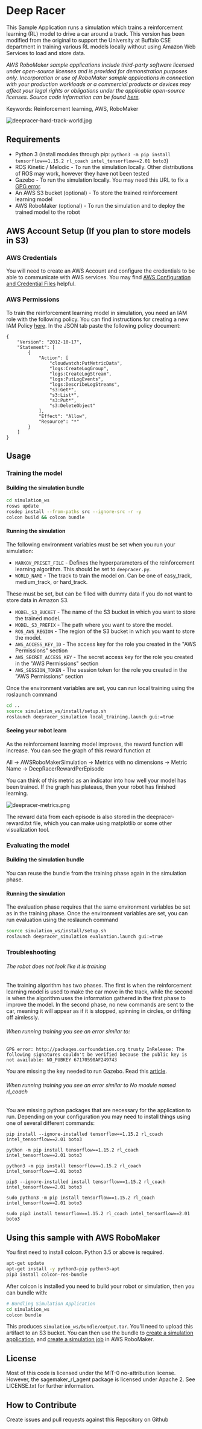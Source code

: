 # Deep Racer

This Sample Application runs a simulation which trains a reinforcement learning (RL) model to drive a car around a track.  This version has been modified from the original to support the University at Buffalo CSE department in training various RL models locally without using Amazon Web Services to load and store data.

_AWS RoboMaker sample applications include third-party software licensed under open-source licenses and is provided for demonstration purposes only. Incorporation or use of RoboMaker sample applications in connection with your production workloads or a commercial products or devices may affect your legal rights or obligations under the applicable open-source licenses. Source code information can be found [here](https://s3.console.aws.amazon.com/s3/buckets/robomaker-applications-us-east-1-72fc243f9355/deep-racer/?region=us-east-1)._

Keywords: Reinforcement learning, AWS, RoboMaker

![deepracer-hard-track-world.jpg](docs/images/deepracer-hard-track-world.jpg)

## Requirements

- Python 3 (install modules through pip: `python3 -m pip install tensorflow==1.15.2 rl_coach intel_tensorflow==2.01 boto3`)
- ROS Kinetic / Melodic - To run the simulation locally. Other distributions of ROS may work, however they have not been tested
- Gazebo - To run the simulation locally. You may need this URL to fix a [GPG error](https://askubuntu.com/questions/611221/gpg-error-http-packages-osrfoundation-org).
- An AWS S3 bucket (optional) - To store the trained reinforcement learning model
- AWS RoboMaker (optional) - To run the simulation and to deploy the trained model to the robot

## AWS Account Setup (If you plan to store models in S3)

### AWS Credentials
You will need to create an AWS Account and configure the credentials to be able to communicate with AWS services. You may find [AWS Configuration and Credential Files](https://docs.aws.amazon.com/cli/latest/userguide/cli-config-files.html) helpful.

### AWS Permissions

To train the reinforcement learning model in simulation, you need an IAM role with the following policy. You can find instructions for creating a new IAM Policy
[here](https://docs.aws.amazon.com/IAM/latest/UserGuide/access_policies_create.html#access_policies_create-start). In the JSON tab paste the following policy document:

```
{
    "Version": "2012-10-17",
    "Statement": [
        {
            "Action": [
                "cloudwatch:PutMetricData",
                "logs:CreateLogGroup",
                "logs:CreateLogStream",
                "logs:PutLogEvents",
                "logs:DescribeLogStreams",
                "s3:Get*",
                "s3:List*",
                "s3:Put*",
                "s3:DeleteObject"
            ],
            "Effect": "Allow",
            "Resource": "*"
        }
    ]
}
```

## Usage

### Training the model

#### Building the simulation bundle

```bash
cd simulation_ws
rosws update
rosdep install --from-paths src --ignore-src -r -y
colcon build && colcon bundle
```

#### Running the simulation


The following environment variables must be set when you run your simulation:

- `MARKOV_PRESET_FILE` - Defines the hyperparameters of the reinforcement learning algorithm. This should be set to `deepracer.py`.
- `WORLD_NAME` - The track to train the model on. Can be one of easy_track, medium_track, or hard_track.

These must be set, but can be filled with dummy data if you do not want to store data in Amazon S3.

- `MODEL_S3_BUCKET` - The name of the S3 bucket in which you want to store the trained model.
- `MODEL_S3_PREFIX` - The path where you want to store the model.
- `ROS_AWS_REGION` - The region of the S3 bucket in which you want to store the model.
- `AWS_ACCESS_KEY_ID` - The access key for the role you created in the "AWS Permissions" section
- `AWS_SECRET_ACCESS_KEY` - The secret access key for the role you created in the "AWS Permissions" section
- `AWS_SESSION_TOKEN` - The session token for the role you created in the "AWS Permissions" section

Once the environment variables are set, you can run local training using the roslaunch command

```bash
cd ..
source simulation_ws/install/setup.sh
roslaunch deepracer_simulation local_training.launch gui:=true
```

#### Seeing your robot learn

As the reinforcement learning model improves, the reward function will increase. You can see the graph of this reward function at

All -> AWSRoboMakerSimulation -> Metrics with no dimensions -> Metric Name -> DeepRacerRewardPerEpisode

You can think of this metric as an indicator into how well your model has been trained. If the graph has plateaus, then your robot has finished learning.

![deepracer-metrics.png](docs/images/deepracer-metrics.png)

The reward data from each episode is also stored in the deepracer-reward.txt file, which you can make using matplotlib or some other visualization tool.

### Evaluating the model

#### Building the simulation bundle

You can reuse the bundle from the training phase again in the simulation phase.

#### Running the simulation

The evaluation phase requires that the same environment variables be set as in the training phase. Once the environment variables are set, you can run
evaluation using the roslaunch command

```bash
source simulation_ws/install/setup.sh
roslaunch deepracer_simulation evaluation.launch gui:=true
```

### Troubleshooting

###### The robot does not look like it is training

The training algorithm has two phases. The first is when the reinforcement learning model is used to make the car move in the track, 
while the second is when the algorithm uses the information gathered in the first phase to improve the model. In the second
phase, no new commands are sent to the car, meaning it will appear as if it is stopped, spinning in circles, or drifting off
aimlessly.

###### When running training you see an error similar to:
`GPG error: http://packages.osrfoundation.org trusty InRelease: The following signatures couldn't be verified because the public key is not available: NO_PUBKEY 67170598AF249743`

You are missing the key needed to run Gazebo.  Read this [article](https://askubuntu.com/questions/611221/gpg-error-http-packages-osrfoundation-org).

###### When running training you see an error similar to No module named rl_coach

You are missing python packages that are necessary for the application to run.  Depending on your configuration you may need to install things using one of several different commands:

`pip install --ignore-installed tensorflow==1.15.2 rl_coach intel_tensorflow==2.01 boto3`

`python -m pip install tensorflow==1.15.2 rl_coach intel_tensorflow==2.01 boto3`

`python3 -m pip install tensorflow==1.15.2 rl_coach intel_tensorflow==2.01 boto3`

`pip3 --ignore-installed install tensorflow==1.15.2 rl_coach intel_tensorflow==2.01 boto3`

`sudo python3 -m pip install tensorflow==1.15.2 rl_coach intel_tensorflow==2.01 boto3`

`sudo pip3 install tensorflow==1.15.2 rl_coach intel_tensorflow==2.01 boto3`


## Using this sample with AWS RoboMaker

You first need to install colcon. Python 3.5 or above is required.

```bash
apt-get update
apt-get install -y python3-pip python3-apt
pip3 install colcon-ros-bundle
```

After colcon is installed you need to build your robot or simulation, then you can bundle with:

```bash
# Bundling Simulation Application
cd simulation_ws
colcon bundle
```

This produces `simulation_ws/bundle/output.tar`.
You'll need to upload this artifact to an S3 bucket. You can then use the bundle to
[create a simulation application](https://docs.aws.amazon.com/robomaker/latest/dg/create-simulation-application.html),
and [create a simulation job](https://docs.aws.amazon.com/robomaker/latest/dg/create-simulation-job.html) in AWS RoboMaker.

## License

Most of this code is licensed under the MIT-0 no-attribution license. However, the sagemaker_rl_agent package is
licensed under Apache 2. See LICENSE.txt for further information.

## How to Contribute

Create issues and pull requests against this Repository on Github
